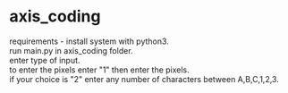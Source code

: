 # axis_coding
requirements - install system with python3.<br />
run main.py in axis_coding folder. <br />
enter type of input. <br />
to enter the pixels enter "1" then enter the pixels.<br />
if your choice is "2" enter any number of characters between A,B,C,1,2,3.
